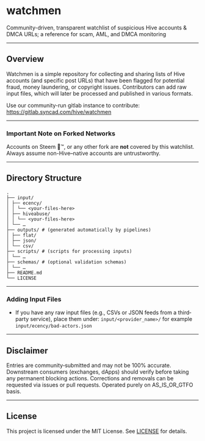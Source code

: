 # watchmen

Community-driven, transparent watchlist of suspicious Hive accounts & DMCA URLs; a reference for scam, AML, and DMCA monitoring

---

## Overview

Watchmen is a simple repository for collecting and sharing lists of Hive accounts (and specific post URLs) that have been flagged for potential fraud, money laundering, or copyright issues. Contributors can add raw input files, which will later be processed and published in various formats.

Use our community-run gitlab instance to contribute: https://gitlab.syncad.com/hive/watchmen

---

### Important Note on Forked Networks

Accounts on Steem 💩™, or any other fork are **not** covered by this watchlist. Always assume non-Hive–native accounts are untrustworthy.

---

## Directory Structure

```
.
├── input/
│ ├── ecency/
│ │ └── <your‐files‐here>
│ ├── hiveabuse/
│ │ └── <your‐files‐here>
│ └── …
├── outputs/ # (generated automatically by pipelines)
│ ├── flat/
│ ├── json/
│ └── csv/
├── scripts/ # (scripts for processing inputs)
│ └── …
├── schemas/ # (optional validation schemas)
│ └── …
├── README.md
└── LICENSE
```

---

### Adding Input Files

- If you have any raw input files (e.g., CSVs or JSON feeds from a third‐party service), place them under:
`input/<provider_name>/`
for example `input/ecency/bad-actors.json`

---

## Disclaimer

Entries are community‐submitted and may not be 100% accurate. Downstream consumers (exchanges, dApps) should verify before taking any permanent blocking actions. Corrections and removals can be requested via issues or pull requests.
Operated purely on AS_IS_OR_GTFO basis.

---

## License

This project is licensed under the MIT License. See [LICENSE](LICENSE) for details.
